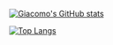 [![Giacomo's GitHub stats](https://github-readme-stats.vercel.app/api?username=giacomolaw&hide_rank=true)](https://github.com/anuraghazra/github-readme-stats)

[![Top Langs](https://github-readme-stats.vercel.app/api/top-langs/?username=giacomolaw)](https://github.com/anuraghazra/github-readme-stats)
